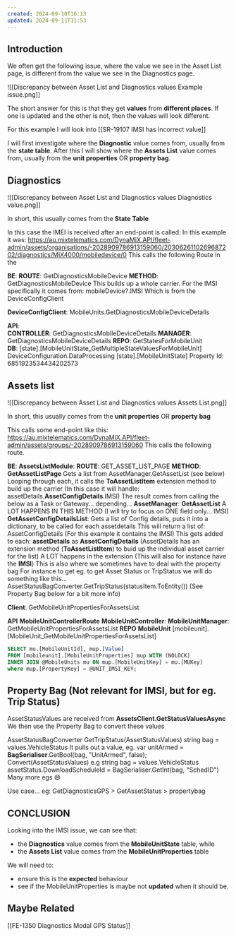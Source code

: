 ```yaml
---
created: 2024-09-10T16:13
updated: 2024-09-11T11:53
---
```

## Introduction

We often get the following issue, where the value we see in the Asset List page, is different from the value we see in the Diagnostics page.

![[Discrepancy between Asset List and Diagnostics values Example issue.png]]

The short answer for this is that they get **values** from **different places**.
If one is updated and the other is not, then the values will look different.

For this example I will look into [[SR-19107 IMSI has incorrect value]]

I will first investigate where the **Diagnostic** value comes from, usually from the **state table**.
After this I will show where the **Assets List** value comes from, usually from the **unit properties** OR  **property bag**.

## Diagnostics

![[Discrepancy between Asset List and Diagnostics values Diagnostics value.png]]

In short, this usually comes from the **State Table**

In this case the IMEI is received after an end-point is called:
In this example it was: https://au.mixtelematics.com/DynaMiX.API/fleet-admin/assets/organisations/-2028909786913159060/2030626110269687202/diagnostics/MiX4000/mobiledevice/0
This calls the following Route in the 

**BE**:
**ROUTE**: GetDiagnosticsMobileDevice
**METHOD**: GetDiagnosticsMobileDevice
This builds up a whole carrier.
For the IMSI specifically it comes from:
mobileDevice?.IMSI
Which is from the DeviceConfigClient
			
**DeviceConfigClient**: MobileUnits.GetDiagnosticsMobileDeviceDetails
	
**API**:  
**CONTROLLER**: GetDiagnosticsMobileDeviceDetails
**MANAGER**: GetDiagnosticsMobileDeviceDetails
**REPO**: GetStatesForMobileUnit	
**DB**:
[state].[MobileUnitState_GetMultipleStateValuesForMobileUnit]
DeviceConfiguration.DataProcessing
[state].[MobileUnitState]
Property Id: 6851923534434202573

## Assets list

![[Discrepancy between Asset List and Diagnostics values Assets List.png]]

In short, this usually comes from the **unit properties** OR **property bag**

This calls some end-point like this:
https://au.mixtelematics.com/DynaMiX.API/fleet-admin/assets/groups/-2028909786913159060
This calls the following route.

**BE**:
	**AssetsListModule**:
	**ROUTE**: GET_ASSET_LIST_PAGE
	**METHOD**: **GetAssetListPage**
		Gets a list from AssetManager.GetAssetList (see below)
		Looping through each, it calls the **ToAssetListItem** extension method to build up the carrier
		(In this case it will handle: assetDetails.**AssetConfigDetails**.IMSI)
		The result comes from calling the below as a Task or Gateway... depending...
	**AssetManager**: 
		**GetAssetList**
			A LOT HAPPENS IN THIS METHOD
			(I will try to focus on ONE field only... IMSI)
			**GetAssetConfigDetailsList**: Gets a list of Config details, puts it into a dictionary, to be called for each assetdetails
				This will return a list of: AssetConfigDetails
				(For this example it contains the IMSI)
			This gets added to each: **assetDetails** as **AssetConfigDetails**
				(AssetDetails has an extension method (**ToAssetListItem**) to buid up the individual asset carrier for the list)
					A LOT happens in the extension
					(This will also for instance have the **IMSI**)
			This is also where we sometimes have to deal with the property bag
				For instance to get eg. to get Asset Status or TripStatus we will do something like this...
					AssetStatusBagConverter.GetTripStatus(statusItem.ToEntity())
					(See Property Bag below for a bit more info)

**Client**: GetMobileUnitPropertiesForAssetsList

**API**
	**MobileUnitControllerRoute**
	**MobileUnitController**:
	**MobileUnitManager**: GetMobileUnitPropertiesForAssetsList
	**REPO** 
	**MobileUnit**
	[mobileunit].[MobileUnit_GetMobileUnitPropertiesForAssetsList]

```sql
SELECT mu.[MobileUnitId], mup.[Value]
FROM [mobileunit].[MobileUnitProperties] mup WITH (NOLOCK)
INNER JOIN @MobileUnits mu ON mup.[MobileUnitKey] = mu.[MUKey]
where mup.[PropertyKey] = @UNIT_IMSI_KEY;
```


## Property Bag (Not relevant for IMSI, but for eg. Trip Status)

AssetStatusValues are received from **AssetsClient.GetStatusValuesAsync**
We then use the Property Bag to convert these values

AssetStatusBagConverter
	GetTripStatus(AssetStatusValues)
		string bag = values.VehicleStatus
		It pulls out a value, eg. var unitArmed = **BagSerialiser**.GetBool(bag, "UnitArmed", false);
	Convert(AssetStatusValues)
		e.g string bag = values.VehicleStatus
		assetStatus.DownloadScheduleId = BagSerialiser.GetInt(bag, "SchedID")
	Many more egs 😄
	
Use case... eg:
	GetDiagnosticsGPS > GetAssetStatus > propertybag


## CONCLUSION

Looking into the IMSI issue, we can see that: 
- the **Diagnostics** value comes from the **MobileUnitState** table, while
- the **Assets List** value comes from the **MobileUnitProperties** table

We will need to:
- ensure this is the **expected** behaviour
- see if the MobileUnitProperties is maybe not **updated** when it should be.

## Maybe Related

[[FE-1350 Diagnostics Modal GPS Status]]
